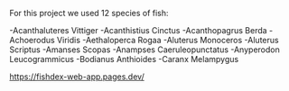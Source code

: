 For this project we used 12 species of fish:

-Acanthaluteres Vittiger
-Acanthistius Cinctus
-Acanthopagrus Berda
-Achoerodus Viridis
-Aethaloperca Rogaa
-Aluterus Monoceros
-Aluterus Scriptus
-Amanses Scopas
-Anampses Caeruleopunctatus
-Anyperodon Leucogrammicus
-Bodianus Anthioides
-Caranx Melampygus

https://fishdex-web-app.pages.dev/
